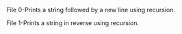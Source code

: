 File 0-Prints a string followed by a new line using recursion.

File 1-Prints a string in reverse using recursion.


